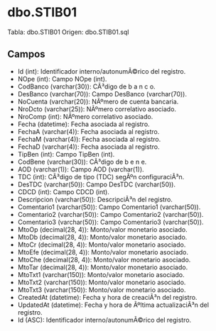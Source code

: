 ﻿# dbo.STIB01

Tabla: dbo.STIB01
Origen: dbo.STIB01.sql

## Campos

- Id (int): Identificador interno/autonumÃ©rico del registro.
- NOpe (int): Campo NOpe (int).
- CodBanco (varchar(30)): CÃ³digo de b a n c o.
- DesBanco (varchar(70)): Campo DesBanco (varchar(70)).
- NoCuenta (varchar(20)): NÃºmero de cuenta bancaria.
- NroDcto (varchar(25)): NÃºmero correlativo asociado.
- NroComp (int): NÃºmero correlativo asociado.
- Fecha (datetime): Fecha asociada al registro.
- FechaA (varchar(4)): Fecha asociada al registro.
- FechaM (varchar(4)): Fecha asociada al registro.
- FechaD (varchar(4)): Fecha asociada al registro.
- TipBen (int): Campo TipBen (int).
- CodBene (varchar(30)): CÃ³digo de b e n e.
- AOD (varchar(1)): Campo AOD (varchar(1)).
- TDC (int): CÃ³digo de tipo (TDC) segÃºn configuraciÃ³n.
- DesTDC (varchar(50)): Campo DesTDC (varchar(50)).
- CDCD (int): Campo CDCD (int).
- Descripcion (varchar(50)): DescripciÃ³n del registro.
- Comentario1 (varchar(50)): Campo Comentario1 (varchar(50)).
- Comentario2 (varchar(50)): Campo Comentario2 (varchar(50)).
- Comentario3 (varchar(50)): Campo Comentario3 (varchar(50)).
- MtoOp (decimal(28, 4)): Monto/valor monetario asociado.
- MtoDb (decimal(28, 4)): Monto/valor monetario asociado.
- MtoCr (decimal(28, 4)): Monto/valor monetario asociado.
- MtoEfe (decimal(28, 4)): Monto/valor monetario asociado.
- MtoChe (decimal(28, 4)): Monto/valor monetario asociado.
- MtoTar (decimal(28, 4)): Monto/valor monetario asociado.
- MtoTxt1 (varchar(150)): Monto/valor monetario asociado.
- MtoTxt2 (varchar(150)): Monto/valor monetario asociado.
- MtoTxt3 (varchar(150)): Monto/valor monetario asociado.
- CreatedAt (datetime): Fecha y hora de creaciÃ³n del registro.
- UpdatedAt (datetime): Fecha y hora de Ãºltima actualizaciÃ³n del registro.
- Id (ASC): Identificador interno/autonumÃ©rico del registro.

